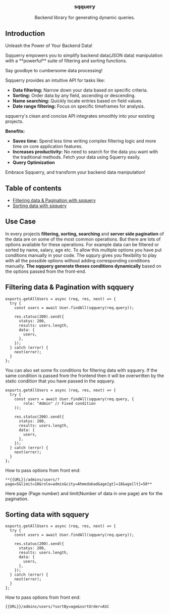 <h3 align="center">sqquery</h3>

<p align="center">
  Backend library for generating dynamic queries.
</p>

## Introduction

Unleash the Power of Your Backend Data!

Sqquerry empowers you to simplify backend data(JSON data) manipulation with a \*\*powerful\*\* suite of filtering and sorting functions.

Say goodbye to cumbersome data processing!

Sqquerry provides an intuitive API for tasks like:

- **Data filtering:** Narrow down your data based on specific criteria.
- **Sorting:** Order data by any field, ascending or descending.
- **Name searching:** Quickly locate entries based on field values.
- **Date range filtering:** Focus on specific timeframes for analysis.

sqquerry's clean and concise API integrates smoothly into your existing projects.

**Benefits:**

- **Saves time:** Spend less time writing complex filtering logic and more time on core application features.
- **Increases productivity:** No need to search for the data you want with the traditional methods. Fetch your data using Squerry easily.
- **Query Optimization**

Embrace Sqquerry, and transform your backend data manipulation!

## Table of contents

- [Filtering data & Pagination with sqquery](#Filtering)
- [Sorting data with sqquery](#Sorting)

## Use Case

In every projects **filtering, sorting, searching** and **server side pagination** of the data are on some of the most common operations. But there are lots of options available for these operations. For example data can be filtered or sorted by name, salary, age etc. To allow this multiple options you have put conditions manually in your code. The sqqury gives you flexibility to play with all the possible options without adding corresponding conditions manually. **The sqquery generate theses conditions dynamically** based on the options passed from the front-end.

## Filtering data & Pagination with sqquery

```
exports.getAllUsers = async (req, res, next) => {
  try {
    const users = await User.findAll(sqquery(req.query));

    res.status(200).send({
      status: 200,
      results: users.length,
      data: {
        users,
      },
    });
  } catch (error) {
    next(error);
  }
};
```

You can also set some fix conditions for filtering data with sqquery. If the same condition is passed from the frontend then it will be overwritten by the static condition that you have passed in the sqquery.

```
exports.getAllUsers = async (req, res, next) => {
  try {
    const users = await User.findAll(sqquery(req.query, {
        role: "Admin" // Fixed condition
    ));

    res.status(200).send({
      status: 200,
      results: users.length,
      data: {
        users,
      },
    });
  } catch (error) {
    next(error);
  }
};
```

How to pass options from front end:

```
**{{URL}}/admins/users/?page=5&limit=10&role=admin&city=Ahmedabad&age[gt]=18&age[lt]=50**
```

Here page (Page number) and limit(Number of data in one page) are for the pagination.

## Sorting data with sqquery

```
exports.getAllUsers = async (req, res, next) => {
  try {
    const users = await User.findAll(sqquery(req.query));

    res.status(200).send({
      status: 200,
      results: users.length,
      data: {
        users,
      },
    });
  } catch (error) {
    next(error);
  }
};
```

How to pass options from front end:

```
{{URL}}/admins/users/?sortBy=age&sortOrder=ASC
```
